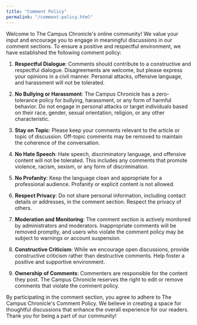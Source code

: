 ```yaml
---
title: "Comment Policy"
permalink: "/comment-policy.html"
---
```


Welcome to The Campus Chronicle's online community! We value your input and encourage you to engage in meaningful discussions in our comment sections. To ensure a positive and respectful environment, we have established the following comment policy:

1. **Respectful Dialogue**: Comments should contribute to a constructive and respectful dialogue. Disagreements are welcome, but please express your opinions in a civil manner. Personal attacks, offensive language, and harassment will not be tolerated.

2. **No Bullying or Harassment**: The Campus Chronicle has a zero-tolerance policy for bullying, harassment, or any form of harmful behavior. Do not engage in personal attacks or target individuals based on their race, gender, sexual orientation, religion, or any other characteristic.

3. **Stay on Topic**: Please keep your comments relevant to the article or topic of discussion. Off-topic comments may be removed to maintain the coherence of the conversation.

4. **No Hate Speech**: Hate speech, discriminatory language, and offensive content will not be tolerated. This includes any comments that promote violence, racism, sexism, or any form of discrimination.

5. **No Profanity**: Keep the language clean and appropriate for a professional audience. Profanity or explicit content is not allowed.

6. **Respect Privacy**: Do not share personal information, including contact details or addresses, in the comment section. Respect the privacy of others.

7. **Moderation and Monitoring**: The comment section is actively monitored by administrators and moderators. Inappropriate comments will be removed promptly, and users who violate the comment policy may be subject to warnings or account suspension.

8. **Constructive Criticism**: While we encourage open discussions, provide constructive criticism rather than destructive comments. Help foster a positive and supportive environment.

9. **Ownership of Comments**: Commenters are responsible for the content they post. The Campus Chronicle reserves the right to edit or remove comments that violate the comment policy.

By participating in the comment section, you agree to adhere to The Campus Chronicle's Comment Policy. We believe in creating a space for thoughtful discussions that enhance the overall experience for our readers. Thank you for being a part of our community!